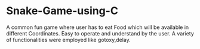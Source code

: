 # Snake-Game-using-C
A common fun game where user has to eat Food which will be available in different Coordinates. Easy to operate and understand by the user. A variety of functionalities were employed like gotoxy,delay.
